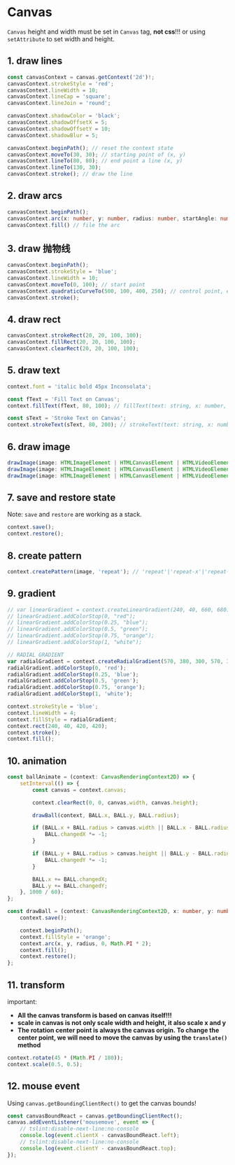 # Canvas

`Canvas` height and width must be set in `Canvas` tag, **not css**!!! or using `setAttribute` to set width and height.

## 1. draw lines

```ts
const canvasContext = canvas.getContext('2d')!;
canvasContext.strokeStyle = 'red';
canvasContext.lineWidth = 10;
canvasContext.lineCap = 'square';
canvasContext.lineJoin = 'round';

canvasContext.shadowColor = 'black';
canvasContext.shadowOffsetX = 5;
canvasContext.shadowOffsetY = 10;
canvasContext.shadowBlur = 5;

canvasContext.beginPath(); // reset the context state
canvasContext.moveTo(30, 30); // starting point of (x, y)
canvasContext.lineTo(80, 80); // end point a line (x, y)
canvasContext.lineTo(130, 30);
canvasContext.stroke(); // draw the line
```

## 2. draw arcs

```ts
canvasContext.beginPath();
canvasContext.arc(x: number, y: number, radius: number, startAngle: number, endAngle: number, anticlockwise?: boolean): void;
canvasContext.fill() // file the arc
```

## 3. draw 抛物线

```ts
canvasContext.beginPath();
canvasContext.strokeStyle = 'blue';
canvasContext.lineWidth = 10;
canvasContext.moveTo(0, 100); // start point
canvasContext.quadraticCurveTo(500, 100, 400, 250); // control point, end point
canvasContext.stroke();
```

## 4. draw rect

```ts
canvasContext.strokeRect(20, 20, 100, 100);
canvasContext.fillRect(20, 20, 100, 100);
canvasContext.clearRect(20, 20, 100, 100);
```

## 5. draw text

```ts
context.font = 'italic bold 45px Inconsolata';

const fText = 'Fill Text on Canvas';
context.fillText(fText, 80, 100); // fillText(text: string, x: number, y: number, maxWidth?: number)

const sText = 'Stroke Text on Canvas';
context.strokeText(sText, 80, 200); // strokeText(text: string, x: number, y: number, maxWidth?: number)
```

## 6. draw image

```ts
drawImage(image: HTMLImageElement | HTMLCanvasElement | HTMLVideoElement | ImageBitmap, dstX: number, dstY: number): void;
drawImage(image: HTMLImageElement | HTMLCanvasElement | HTMLVideoElement | ImageBitmap, dstX: number, dstY: number, dstW: number, dstH: number): void;
drawImage(image: HTMLImageElement | HTMLCanvasElement | HTMLVideoElement | ImageBitmap, srcX: number, srcY: number, srcW: number, srcH: number, dstX: number, dstY: number, dstW: number, dstH: number): void;
```

## 7. save and restore state

Note: `save` and `restore` are working as a stack.

```ts
context.save();
context.restore();
```

## 8. create pattern

```ts
context.createPattern(image, 'repeat'); // 'repeat'|'repeat-x'|'repeat-y'|'no-repeat'
```

## 9. gradient

```ts
// var linearGradient = context.createLinearGradient(240, 40, 660, 680);
// linearGradient.addColorStop(0, "red");
// linearGradient.addColorStop(0.25, "blue");
// linearGradient.addColorStop(0.5, "green");
// linearGradient.addColorStop(0.75, "orange");
// linearGradient.addColorStop(1, "white");

// RADIAL GRADIENT
var radialGradient = context.createRadialGradient(570, 380, 300, 570, 300, 20);
radialGradient.addColorStop(0, 'red');
radialGradient.addColorStop(0.25, 'blue');
radialGradient.addColorStop(0.5, 'green');
radialGradient.addColorStop(0.75, 'orange');
radialGradient.addColorStop(1, 'white');

context.strokeStyle = 'blue';
context.lineWidth = 4;
context.fillStyle = radialGradient;
context.rect(240, 40, 420, 420);
context.stroke();
context.fill();
```

## 10. animation

```ts
const ballAnimate = (context: CanvasRenderingContext2D) => {
    setInterval(() => {
        const canvas = context.canvas;

        context.clearRect(0, 0, canvas.width, canvas.height);

        drawBall(context, BALL.x, BALL.y, BALL.radius);

        if (BALL.x + BALL.radius > canvas.width || BALL.x - BALL.radius < 0) {
            BALL.changedX *= -1;
        }

        if (BALL.y + BALL.radius > canvas.height || BALL.y - BALL.radius < 0) {
            BALL.changedY *= -1;
        }

        BALL.x += BALL.changedX;
        BALL.y += BALL.changedY;
    }, 1000 / 60);
};

const drawBall = (context: CanvasRenderingContext2D, x: number, y: number, radius: number) => {
    context.save();

    context.beginPath();
    context.fillStyle = 'orange';
    context.arc(x, y, radius, 0, Math.PI * 2);
    context.fill();
    context.restore();
};
```

## 11. transform

important:

-   **All the canvas transform is based on canvas itself!!!**
-   **scale in canvas is not only scale width and height, it also scale x and y**
-   **The rotation center point is always the canvas origin. To change the center point, we will need to move the canvas by using the `translate()` method**

```ts
context.rotate(45 * (Math.PI / 180));
context.scale(0.5, 0.5);
```

## 12. mouse event

Using `canvas.getBoundingClientRect()` to get the canvas bounds!

```ts
const canvasBoundReact = canvas.getBoundingClientRect();
canvas.addEventListener('mousemove', event => {
    // tslint:disable-next-line:no-console
    console.log(event.clientX - canvasBoundReact.left);
    // tslint:disable-next-line:no-console
    console.log(event.clientY - canvasBoundReact.top);
});
```
